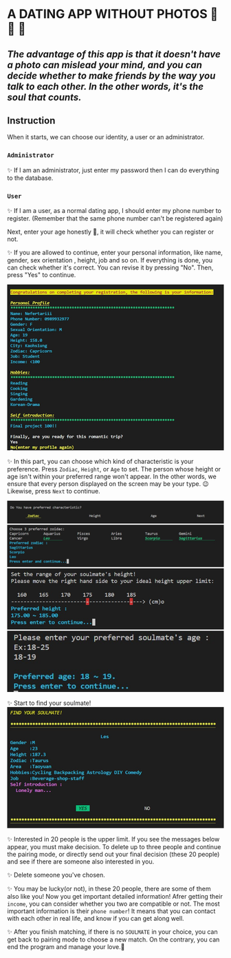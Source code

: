 # A DATING APP WITHOUT PHOTOS &#x1F48F; &#x1F46C; &#x1F46D;
## *The advantage of this app is that it doesn't have a photo can mislead your mind, and you can decide whether to make friends by the way you talk to each other. In the other words, it's the soul that counts.*
## Instruction
  When it starts, we can choose our identity, a user or an administrator.

### `Administrator`
  ✨ If I am an administrator, just enter my password then I can do everything to the database.

### `User`

  ✨ If I am a user, as a normal dating app, I should enter my phone number to register. 
  (Remember that the same phone number can't be registered again)

  Next, enter your age honestly 🔞, it will check whether you can register or not.

  ✨ If you are allowed to continue, enter your personal information, like name, gender, sex orientation , height, job and so on. If everything is done, you can check whether it's correct. You can revise it by pressing "No". Then, press "Yes" to continue.

  <img src="picture/pc1.jpg">

  ✨ In this part, you can choose which kind of characteristic is your preference. Press `Zodiac`, `Height`, or `Age` to set. The person whose height or age isn't within your preferred range won't appear. In the other words, we ensure that every person displayed on the screen may be your type. 😉Likewise, press `Next` to continue.

  <img src="picture/pc2.jpg">
  <img src="picture/pc3.jpg">
  <img src="picture/pc4.jpg">
  <img src="picture/pc5.jpg">

  ✨ Start to find your soulmate!
  <img src="picture/pc7.jpg">
  
  ✨ Interested in 20 people is the upper limit. If you see the messages below appear, you must make decision. To delete up to three people and continue the pairing mode, or directly send out your final decision (these 20 people) and see if there are someone also interested in you.
  
  ✨ Delete someone you've chosen.
  
  ✨ You may be lucky(or not), in these 20 people, there are some of them also like you! Now you get important detailed information! Afrer getting their `income`, you can consider whether you two are compatible or not. The most important information is their `phone number`! It means that you can contact with each other in real life, and know if you can get along well.

  ✨ After you finish matching, if there is no `SOULMATE` in your choice, you can get back to pairing mode to choose a new match. On the contrary, you can end the program and manage your love.💛


 

